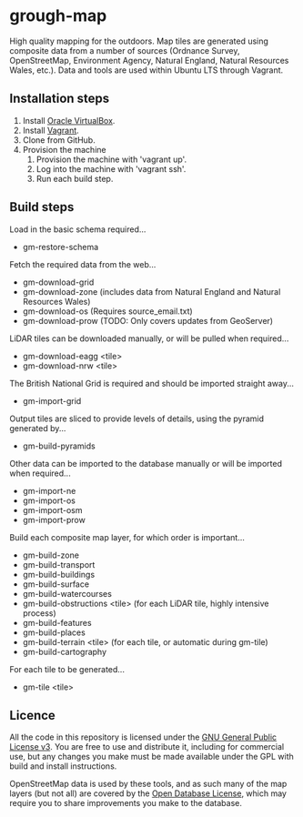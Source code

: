# grough-map
High quality mapping for the outdoors. Map tiles are generated using composite data from a number of sources (Ordnance Survey, OpenStreetMap, Environment Agency, Natural England, Natural Resources Wales, etc.). Data and tools are used within Ubuntu LTS through Vagrant.

## Installation steps
1. Install [Oracle VirtualBox](https://www.virtualbox.org/).
2. Install [Vagrant](https://www.vagrantup.com/).
3. Clone from GitHub.
4. Provision the machine
	1. Provision the machine with 'vagrant up'.
	2. Log into the machine with 'vagrant ssh'.
	3. Run each build step.

## Build steps

Load in the basic schema required...
- gm-restore-schema

Fetch the required data from the web...
- gm-download-grid
- gm-download-zone (includes data from Natural England and Natural Resources Wales)
- gm-download-os (Requires source_email.txt)
- gm-download-prow	(TODO: Only covers updates from GeoServer)
 
LiDAR tiles can be downloaded manually, or will be pulled when required...
- gm-download-eagg \<tile\>
- gm-download-nrw \<tile\>
 
The British National Grid is required and should be imported straight away...
- gm-import-grid

Output tiles are sliced to provide levels of details, using the pyramid generated by...
- gm-build-pyramids
 
Other data can be imported to the database manually or will be imported when required...
- gm-import-ne
- gm-import-os
- gm-import-osm
- gm-import-prow
  
Build each composite map layer, for which order is important...
- gm-build-zone
- gm-build-transport
- gm-build-buildings
- gm-build-surface
- gm-build-watercourses
- gm-build-obstructions \<tile\> (for each LiDAR tile, highly intensive process)
- gm-build-features
- gm-build-places
- gm-build-terrain \<tile\> (for each tile, or automatic during gm-tile)
- gm-build-cartography

For each tile to be generated...
- gm-tile \<tile\>

## Licence

All the code in this repository is licensed under the [GNU General Public License v3](http://www.gnu.org/licenses/gpl-3.0.en.html). You are free to use and distribute it, including for commercial use, but any changes you make must be made available under the GPL with build and install instructions.

OpenStreetMap data is used by these tools, and as such many of the map layers (but not all) are covered by the [Open Database License](http://wiki.openstreetmap.org/wiki/Open_Data_License/Community_Guidelines), which may require you to share improvements you make to the database.
